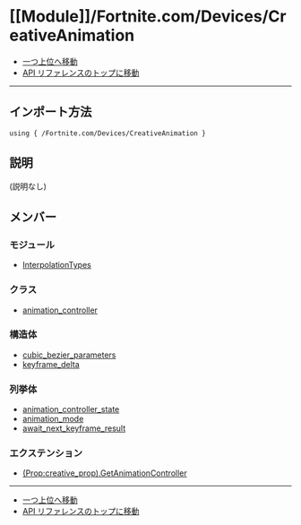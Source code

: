 # [[Module]]/Fortnite.com/Devices/CreativeAnimation

- [一つ上位へ移動](../main.md)
- [API リファレンスのトップに移動](../../../main.md)

---

## インポート方法

```verse
using { /Fortnite.com/Devices/CreativeAnimation }
```

## 説明

(説明なし)

## メンバー

### モジュール

- [InterpolationTypes](./M_InterpolationTypes/main.md)

### クラス

- [animation_controller](./C_animation_controller/main.md)

### 構造体

- [cubic_bezier_parameters](./S_cubic_bezier_parameters/main.md)
- [keyframe_delta](./S_keyframe_delta/main.md)

### 列挙体

- [animation_controller_state](./EN_animation_controller_state/main.md)
- [animation_mode](./EN_animation_mode/main.md)
- [await_next_keyframe_result](./EN_await_next_keyframe_result/main.md)

### エクステンション

- [(Prop:creative_prop).GetAnimationController](./EX_-lpar-Prop-colon-creative_prop-rpar-.GetAnimationController/main.md)

---

- [一つ上位へ移動](../main.md)
- [API リファレンスのトップに移動](../../../main.md)
